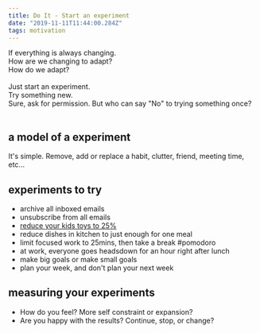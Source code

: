 ```yaml
---
title: Do It - Start an experiment
date: "2019-11-11T11:44:00.284Z"
tags: motivation
---
```


If everything is always changing.<br/>
How are we changing to adapt?<br/>
How do we adapt?<br/>
<br/>
Just start an experiment.<br/>
Try something new.<br/>
Sure, ask for permission. But who can say "No" to trying something once?<br/>
<br/>

## a model of a experiment

It's simple. Remove, add or replace a habit, clutter, friend, meeting time, etc...

## experiments to try

- archive all inboxed emails
- unsubscribe from all emails
- [reduce your kids toys to 25%](/2019-11-11-boys-and-fewer-toys/)
- reduce dishes in kitchen to just enough for one meal
- limit focused work to 25mins, then take a break #pomodoro
- at work, everyone goes headsdown for an hour right after lunch
- make big goals or make small goals
- plan your week, and don't plan your next week

## measuring your experiments

- How do you feel? More self constraint or expansion?
- Are you happy with the results? Continue, stop, or change?
